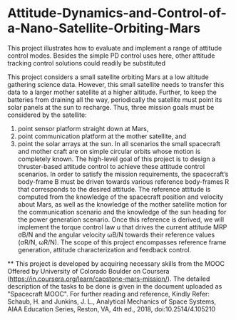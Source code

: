 # Attitude-Dynamics-and-Control-of-a-Nano-Satellite-Orbiting-Mars
This project illustrates how to evaluate and implement a range of attitude control modes. Besides the simple PD control uses here, other attitude tracking control solutions could readily be substituted



This project considers a small satellite orbiting Mars at a low altitude gathering science data. However, this small satellite needs to transfer this data to a larger mother satellite at a higher altitude. Further, to keep the batteries from draining all the way, periodically the satellite must point its solar panels at the sun to recharge. Thus, three mission goals must be considered by the satellite: 
1) point sensor platform straight down at Mars, 
2) point communication platform at the mother satellite, and 
3) point the solar arrays at the sun. 
In all scenarios the small spacecraft and mother craft are on simple circular orbits whose motion is completely known.
The high-level goal of this project is to design a thruster-based attitude control to achieve these attitude control scenarios. In order to satisfy the mission requirements, the spacecraft’s body-frame B must be driven towards various reference body-frames R that corresponds to the desired attitude. The reference attitude is computed from the knowledge of the spacecraft position and velocity about Mars, as well as the knowledge of the mother satellite motion for the communication scenario and the knowledge of the sun heading for the power generation scenario. Once this reference is derived, we will implement the torque control law u that drives the current attitude MRP σB/N and the angular velocity ωB/N towards their reference values (σR/N, ωR/N). The scope of this project encompasses reference frame generation, attitude characterization and feedback control.


** This project is developed by acquiring necessary skills from the MOOC Offered by University of Colorado Boulder on Coursera (https://in.coursera.org/learn/capstone-mars-mission/). The detailed description of the tasks to be done is given in the document uploaded as "Spacecraft MOOC". 
For further reading and reference, Kindly Refer: Schaub, H. and Junkins, J. L., Analytical Mechanics of Space Systems, AIAA Education Series, Reston, VA, 4th ed., 2018, doi:10.2514/4.105210
